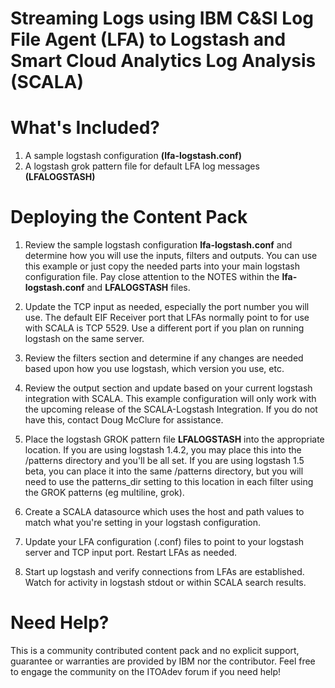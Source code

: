 # Streaming Logs using IBM C&SI Log File Agent (LFA) to Logstash and Smart Cloud Analytics Log Analysis (SCALA)

# What's Included?

1. A sample logstash configuration **(lfa-logstash.conf)**
2. A logstash grok pattern file for default LFA log messages **(LFALOGSTASH)**

# Deploying the Content Pack

1. Review the sample logstash configuration **lfa-logstash.conf** and determine how you will use the inputs, filters and outputs.  You can use this example or just copy the needed parts into your main logstash configuration file. Pay close attention to the NOTES within the **lfa-logstash.conf** and **LFALOGSTASH** files.

2. Update the TCP input as needed, especially the port number you will use. The default EIF Receiver port that LFAs normally point to for use with SCALA is TCP 5529.  Use a different port if you plan on running logstash on the same server.

3. Review the filters section and determine if any changes are needed based upon how you use logstash, which version you use, etc.

4. Review the output section and update based on your current logstash integration with SCALA. This example configuration will only work with the upcoming release of the SCALA-Logstash Integration.  If you do not have this, contact Doug McClure for assistance.

5. Place the logstash GROK pattern file **LFALOGSTASH** into the appropriate location.  If you are using logstash 1.4.2, you may place this into the /patterns directory and you'll be all set. If you are using logstash 1.5 beta, you can place it into the same /patterns directory, but you will need to use the patterns_dir setting to this location in each filter using the GROK patterns (eg multiline, grok).

6. Create a SCALA datasource which uses the host and path values to match what you're setting in your logstash configuration. 

7. Update your LFA configuration (.conf) files to point to your logstash server and TCP input port. Restart LFAs as needed.

8. Start up logstash and verify connections from LFAs are established. Watch for activity in logstash stdout or within SCALA search results.

# Need Help?

This is a community contributed content pack and no explicit support, guarantee or warranties are provided by IBM nor the contributor. Feel free to engage the community on the ITOAdev forum if you need help!